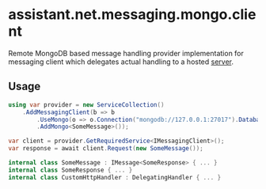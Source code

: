 ﻿# assistant.net.messaging.mongo.client

Remote MongoDB based message handling provider implementation for messaging client which delegates actual handling
to a hosted [server](https://www.nuget.org/packages/assistant.net.messaging.mongo.server/).

## Usage

```csharp
using var provider = new ServiceCollection()
    .AddMessagingClient(b => b
        .UseMongo(o => o.Connection("mongodb://127.0.0.1:27017").Database("Messaging"))
        .AddMongo<SomeMessage>());

var client = provider.GetRequiredService<IMessagingClient>();
var response = await client.Request(new SomeMessage());

internal class SomeMessage : IMessage<SomeResponse> { ... }
internal class SomeResponse { ... }
internal class CustomHttpHandler : DelegatingHandler { ... }
```
